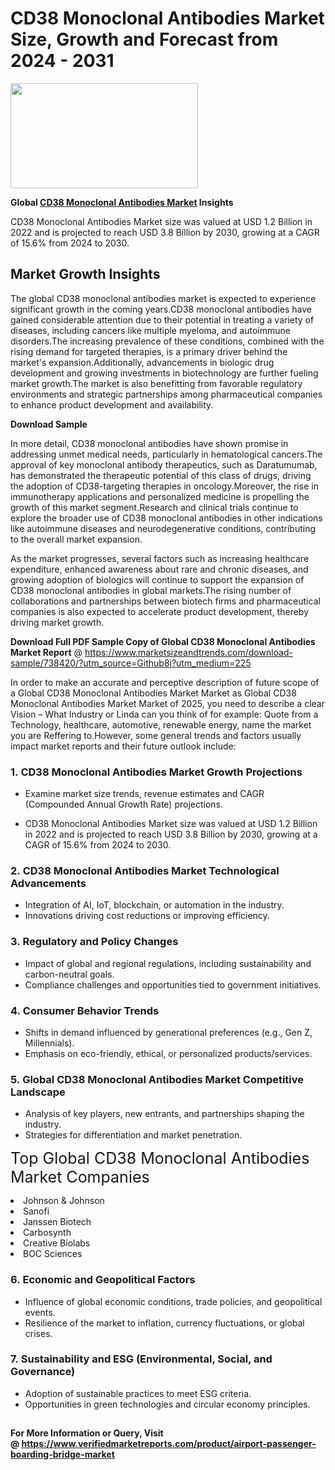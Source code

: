 <H1>CD38 Monoclonal Antibodies Market Size, Growth and Forecast from 2024 - 2031</H1><img class="aligncenter size-medium wp-image-584254" src="https://thirdeyenews.in/wp-content/uploads/2024/09/Global-Market-Research-300x168.jpeg" alt="" width="300" height="168" /><p><strong>Global&nbsp;<a href="https://www.marketsizeandtrends.com/download-sample/738420/?utm_source=Github8j?utm_medium=225">CD38 Monoclonal Antibodies Market</a> Insights</strong></p><p>CD38 Monoclonal Antibodies Market size was valued at USD 1.2 Billion in 2022 and is projected to reach USD 3.8 Billion by 2030, growing at a CAGR of 15.6% from 2024 to 2030.</p><p><h2>Market Growth Insights</h2> <p>The global CD38 monoclonal antibodies market is expected to experience significant growth in the coming years.CD38 monoclonal antibodies have gained considerable attention due to their potential in treating a variety of diseases, including cancers like multiple myeloma, and autoimmune disorders.The increasing prevalence of these conditions, combined with the rising demand for targeted therapies, is a primary driver behind the market's expansion.Additionally, advancements in biologic drug development and growing investments in biotechnology are further fueling market growth.The market is also benefitting from favorable regulatory environments and strategic partnerships among pharmaceutical companies to enhance product development and availability.</p> <p><strong>Download Sample</strong></p> <p>In more detail, CD38 monoclonal antibodies have shown promise in addressing unmet medical needs, particularly in hematological cancers.The approval of key monoclonal antibody therapeutics, such as Daratumumab, has demonstrated the therapeutic potential of this class of drugs, driving the adoption of CD38-targeting therapies in oncology.Moreover, the rise in immunotherapy applications and personalized medicine is propelling the growth of this market segment.Research and clinical trials continue to explore the broader use of CD38 monoclonal antibodies in other indications like autoimmune diseases and neurodegenerative conditions, contributing to the overall market expansion.</p> <p>As the market progresses, several factors such as increasing healthcare expenditure, enhanced awareness about rare and chronic diseases, and growing adoption of biologics will continue to support the expansion of CD38 monoclonal antibodies in global markets.The rising number of collaborations and partnerships between biotech firms and pharmaceutical companies is also expected to accelerate product development, thereby driving market growth.</p> <p><span class=""><strong>Download Full PDF Sample Copy of Global CD38 Monoclonal Antibodies Market Report</strong> @ <a href="https://www.marketsizeandtrends.com/download-sample/738420/?utm_source=Github8j?utm_medium=225" target="_blank">https://www.marketsizeandtrends.com/download-sample/738420/?utm_source=Github8j?utm_medium=225</a></span></p><p>In order to make an accurate and perceptive description of future scope of a Global&nbsp;CD38 Monoclonal Antibodies Market Market as Global&nbsp;CD38 Monoclonal Antibodies Market Market of 2025, you need to describe a clear Vision &ndash; What Industry or Linda can you think of for example: Quote from a Technology, healthcare, automotive, renewable energy, name the market you are Reffering to.However, some general trends and factors usually impact market reports and their future outlook include:</p><h3>1.&nbsp;<strong>CD38 Monoclonal Antibodies Market Growth Projections</strong></h3><ul><li>Examine market size trends, revenue estimates and CAGR (Compounded Annual Growth Rate) projections.</li><li><p>CD38 Monoclonal Antibodies Market size was valued at USD 1.2 Billion in 2022 and is projected to reach USD 3.8 Billion by 2030, growing at a CAGR of 15.6% from 2024 to 2030.</p></li></ul><h3>2.&nbsp;<strong>CD38 Monoclonal Antibodies Market Technological Advancements</strong></h3><ul><li>Integration of AI, IoT, blockchain, or automation in the industry.</li><li>Innovations driving cost reductions or improving efficiency.</li></ul><h3>3.&nbsp;<strong>Regulatory and Policy Changes</strong></h3><ul><li>Impact of global and regional regulations, including sustainability and carbon-neutral goals.</li><li>Compliance challenges and opportunities tied to government initiatives.</li></ul><h3>4.&nbsp;<strong>Consumer Behavior Trends</strong></h3><ul><li>Shifts in demand influenced by generational preferences (e.g., Gen Z, Millennials).</li><li>Emphasis on eco-friendly, ethical, or personalized products/services.</li></ul><h3>5.&nbsp;<strong>Global CD38 Monoclonal Antibodies Market Competitive Landscape</strong></h3><ul><li>Analysis of key players, new entrants, and partnerships shaping the industry.</li><li>Strategies for differentiation and market penetration.</li></ul><p data-pm-slice="1 1 []"><span style="color: inherit; font-family: inherit; font-size: 25px;">Top Global CD38 Monoclonal Antibodies Market Companies</span></p><div class="" data-test-id=""><p><li>Johnson & Johnson</li><li> Sanofi</li><li> Janssen Biotech</li><li> Carbosynth</li><li> Creative Biolabs</li><li> BOC Sciences</li></p></div><h3>6.&nbsp;<strong>Economic and Geopolitical Factors</strong></h3><ul><li>Influence of global economic conditions, trade policies, and geopolitical events.</li><li>Resilience of the market to inflation, currency fluctuations, or global crises.</li></ul><h3>7.&nbsp;<strong>Sustainability and ESG (Environmental, Social, and Governance)</strong></h3><ul><li>Adoption of sustainable practices to meet ESG criteria.</li><li>Opportunities in green technologies and circular economy principles.</li></ul><h2><strong style="font-size: 14px;">For More Information or Query, Visit @&nbsp;</strong><a style="background-color: #ffffff; font-size: 14px;" href="https://www.marketsizeandtrends.com/report/cd38-monoclonal-antibodies-market/" target="_blank">https://www.verifiedmarketreports.com/product/airport-passenger-boarding-bridge-market</a></h2>